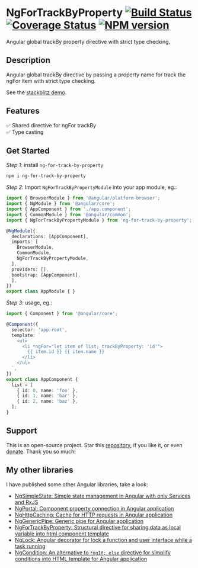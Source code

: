 # NgForTrackByProperty [![Build Status](https://app.travis-ci.com/nigrosimone/ng-for-track-by-property.svg?branch=main)](https://app.travis-ci.com/nigrosimone/ng-for-track-by-property) [![Coverage Status](https://coveralls.io/repos/github/nigrosimone/ng-for-track-by-property/badge.svg?branch=main)](https://coveralls.io/github/nigrosimone/ng-for-track-by-property?branch=main) [![NPM version](https://img.shields.io/npm/v/ng-for-track-by-property.svg)](https://www.npmjs.com/package/ng-for-track-by-property)

Angular global trackBy property directive with strict type checking.

## Description

Angular global trackBy directive by passing a property name for track the ngFor item with strict type checking.

See the [stackblitz demo](https://stackblitz.com/edit/demo-ng-for-track-by-property?file=src%2Fapp%2Fapp.component.ts).

## Features

✅ Shared directive for ngFor trackBy<br>
✅ Type casting<br>

## Get Started

*Step 1*: install `ng-for-track-by-property`

```bash
npm i ng-for-track-by-property
```

*Step 2*: Import `NgForTrackByPropertyModule` into your app module, eg.:

```ts
import { BrowserModule } from '@angular/platform-browser';
import { NgModule } from '@angular/core';
import { AppComponent } from './app.component';
import { CommonModule } from '@angular/common';
import { NgForTrackByPropertyModule } from 'ng-for-track-by-property';

@NgModule({
  declarations: [AppComponent],
  imports: [
    BrowserModule,
    CommonModule,
    NgForTrackByPropertyModule,
  ],
  providers: [],
  bootstrap: [AppComponent],
  ],
})
export class AppModule { }
```

*Step 3*: usage, eg.:

```ts
import { Component } from '@angular/core';

@Component({
  selector: 'app-root',
  template: `
    <ul>
      <li *ngFor="let item of list; trackByProperty: 'id'">
        {{ item.id }} {{ item.name }}
      </li>
    </ul>
  `,
})
export class AppComponent {
  list = [
    { id: 0, name: 'foo' },
    { id: 1, name: 'bar' },
    { id: 2, name: 'baz' },
  ];
}
```

## Support

This is an open-source project. Star this [repository](https://github.com/nigrosimone/ng-for-track-by-property), if you like it, or even [donate](https://www.paypal.com/paypalme/snwp). Thank you so much! 

## My other libraries

I have published some other Angular libraries, take a look:

 - [NgSimpleState: Simple state management in Angular with only Services and RxJS](https://www.npmjs.com/package/ng-simple-state)
 - [NgPortal: Component property connection in Angular application](https://www.npmjs.com/package/ng-portal)
 - [NgHttpCaching: Cache for HTTP requests in Angular application](https://www.npmjs.com/package/ng-http-caching)
 - [NgGenericPipe: Generic pipe for Angular application](https://www.npmjs.com/package/ng-generic-pipe)
 - [NgForTrackByProperty: Structural directive for sharing data as local variable into html component template](https://www.npmjs.com/package/ng-for-track-by-property)
 - [NgLock: Angular decorator for lock a function and user interface while a task running](https://www.npmjs.com/package/ng-lock)
 - [NgCondition: An alternative to `*ngIf; else` directive for simplify conditions into HTML template for Angular application](https://www.npmjs.com/package/ng-condition)
